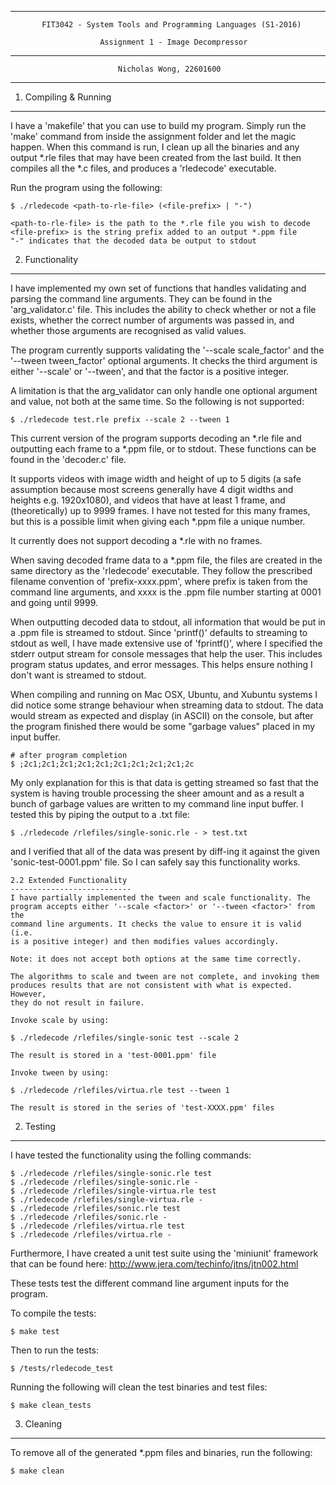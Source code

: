 --------------------------------------------------------------------------------
           FIT3042 - System Tools and Programming Languages (S1-2016)

                        Assignment 1 - Image Decompressor

--------------------------------------------------------------------------------

                            Nicholas Wong, 22601600

--------------------------------------------------------------------------------

1. Compiling & Running
-----------------------
I have a 'makefile' that you can use to build my program. Simply run the 'make'
command from inside the assignment folder and let the magic happen. When this
command is run, I clean up all the binaries and any output *.rle files that may
have been created from the last build. It then compiles all the *.c files, and
produces a 'rledecode' executable.

Run the program using the following:

    $ ./rledecode <path-to-rle-file> (<file-prefix> | "-")

    <path-to-rle-file> is the path to the *.rle file you wish to decode
    <file-prefix> is the string prefix added to an output *.ppm file
    "-" indicates that the decoded data be output to stdout

2. Functionality
-----------------
I have implemented my own set of functions that handles validating and parsing
the command line arguments. They can be found in the 'arg_validator.c' file.
This includes the ability to check whether or not a file exists, whether the
correct number of arguments was passed in, and whether those arguments are
recognised as valid values.

The program currently supports validating the '--scale scale_factor' and the
'--tween tween_factor' optional arguments. It checks the third argument is
either '--scale' or '--tween', and that the factor is a positive integer.

A limitation is that the arg_validator can only handle one optional argument
and value, not both at the same time. So the following is not supported:

    $ ./rledecode test.rle prefix --scale 2 --tween 1

This current version of the program supports decoding an *.rle file and
outputting each frame to a *.ppm file, or to stdout. These functions can be
found in the 'decoder.c' file.

It supports videos with image width and height of up to 5 digits (a safe
assumption because most screens generally have 4 digit widths and heights e.g.
1920x1080), and videos that have at least 1 frame, and (theoretically) up to
9999 frames. I have not tested for this many frames, but this is a possible
limit when giving each *.ppm file a unique number.

It currently does not support decoding a *.rle with no frames.

When saving decoded frame data to a *.ppm file, the files are created in the
same directory as the 'rledecode' executable. They follow the prescribed
filename convention of 'prefix-xxxx.ppm', where prefix is taken from the
command line arguments, and xxxx is the .ppm file number starting at 0001
and going until 9999.

When outputting decoded data to stdout, all information that would be put in
a .ppm file is streamed to stdout. Since 'printf()' defaults to streaming to
stdout as well, I have made extensive use of 'fprintf()', where I specified
the stderr output stream for console messages that help the user. This includes
program status updates, and error messages. This helps ensure nothing I don't
want is streamed to stdout.

When compiling and running on Mac OSX, Ubuntu, and Xubuntu systems I did notice
some strange behaviour when streaming data to stdout. The data would stream as
expected and display (in ASCII) on the console, but after the program finished
there would be some "garbage values" placed in my input buffer.
    
    # after program completion
    $ ;2c1;2c1;2c1;2c1;2c1;2c1;2c1;2c1;2c1;2c

My only explanation for this is that data is getting streamed so fast that the 
system is having trouble processing the sheer amount and as a result a bunch
of garbage values are written to my command line input buffer. I tested this 
by piping the output to a .txt file:

    $ ./rledecode /rlefiles/single-sonic.rle - > test.txt

and I verified that all of the data was present by diff-ing it against the 
given 'sonic-test-0001.ppm' file. So I can safely say this functionality works.

    2.2 Extended Functionality
    ---------------------------
    I have partially implemented the tween and scale functionality. The
    program accepts either '--scale <factor>' or '--tween <factor>' from the
    command line arguments. It checks the value to ensure it is valid (i.e.
    is a positive integer) and then modifies values accordingly.

    Note: it does not accept both options at the same time correctly.

    The algorithms to scale and tween are not complete, and invoking them
    produces results that are not consistent with what is expected. However,
    they do not result in failure.

    Invoke scale by using:

    $ ./rledecode /rlefiles/single-sonic test --scale 2

    The result is stored in a 'test-0001.ppm' file

    Invoke tween by using:

    $ ./rledecode /rlefiles/virtua.rle test --tween 1

    The result is stored in the series of 'test-XXXX.ppm' files

2. Testing
-----------
I have tested the functionality using the folling commands:

    $ ./rledecode /rlefiles/single-sonic.rle test
    $ ./rledecode /rlefiles/single-sonic.rle -
    $ ./rledecode /rlefiles/single-virtua.rle test
    $ ./rledecode /rlefiles/single-virtua.rle -
    $ ./rledecode /rlefiles/sonic.rle test
    $ ./rledecode /rlefiles/sonic.rle -
    $ ./rledecode /rlefiles/virtua.rle test
    $ ./rledecode /rlefiles/virtua.rle -

Furthermore, I have created a unit test suite using the 'miniunit' framework
that can be found here: http://www.jera.com/techinfo/jtns/jtn002.html

These tests test the different command line argument inputs for the program.

To compile the tests:

    $ make test

Then to run the tests:

    $ /tests/rledecode_test

Running the following will clean the test binaries and test files:

    $ make clean_tests

3. Cleaning
------------
To remove all of the generated *.ppm files and binaries, run the following:

    $ make clean
